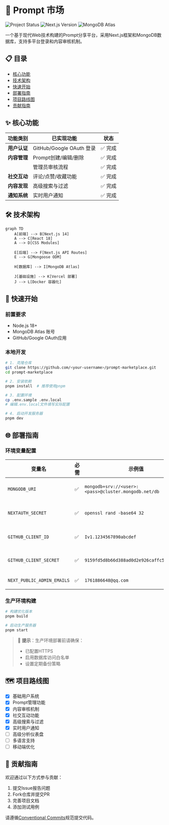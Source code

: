 # 🚀 Prompt 市场

![Project Status](https://img.shields.io/badge/status-active-success.svg)
![Next.js Version](https://img.shields.io/badge/next.js-14.2.3-blue.svg)
![MongoDB Atlas](https://img.shields.io/badge/MongoDB-7.0-green.svg)

一个基于现代Web技术构建的Prompt分享平台，采用Next.js框架和MongoDB数据库，支持多平台登录和内容审核机制。

## 📋 目录
- [核心功能](#✨-核心功能)
- [技术架构](#🛠️-技术架构)
- [快速开始](#🚀-快速开始)
- [部署指南](#🌐-部署指南)
- [项目路线图](#🗺️-项目路线图)
- [贡献指南](#🤝-贡献指南)

## ✨ 核心功能

| 功能类别       | 已实现功能                            | 状态    |
|----------------|-------------------------------------|---------|
| **用户认证**    | GitHub/Google OAuth 登录            | ✅ 完成 |
| **内容管理**    | Prompt创建/编辑/删除                 | ✅ 完成 |
|                | 管理员审核流程                       | ✅ 完成 |
| **社交互动**    | 评论/点赞/收藏功能                   | ✅ 完成 |
| **内容发现**    | 高级搜索与过滤                       | ✅ 完成 |
| **通知系统**    | 实时用户通知                         | ✅ 完成 |

## 🛠️ 技术架构

```mermaid
graph TD
    A[前端] --> B[Next.js 14]
    A --> C[React 18]
    A --> D[CSS Modules]
    
    E[后端] --> F[Next.js API Routes]
    E --> G[Mongoose ODM]
    
    H[数据库] --> I[MongoDB Atlas]
    
    J[基础设施] --> K[Vercel 部署]
    J --> L[Docker 容器化]
```

## 🚀 快速开始

### 前置要求
- Node.js 18+
- MongoDB Atlas 账号
- GitHub/Google OAuth应用

### 本地开发
```bash
# 1. 克隆仓库
git clone https://github.com/<your-username>/prompt-marketplace.git
cd prompt-marketplace

# 2. 安装依赖
pnpm install  # 推荐使用pnpm

# 3. 配置环境
cp .env.sample .env.local
# 编辑.env.local文件填写实际配置

# 4. 启动开发服务器
pnpm dev
```

## 🌐 部署指南

### 环境变量配置
| 变量名                   | 必需 | 示例值                          | 说明                      |
|--------------------------|------|---------------------------------|-------------------------|
| `MONGODB_URI`            | ✅   | `mongodb+srv://<user>:<pass>@cluster.mongodb.net/db` | MongoDB连接字符串       |
| `NEXTAUTH_SECRET`        | ✅   | `openssl rand -base64 32`       | 至少32位的随机字符串     |
| `GITHUB_CLIENT_ID`       | ✅   | `Iv1.1234567890abcdef`          | GitHub OAuth客户端ID     |
| `GITHUB_CLIENT_SECRET`  | ✅   | `9159fd5d8b66d388ad0d2e926caffc55940fe2a8` | GitHub OAuth客户端密钥 |
| `NEXT_PUBLIC_ADMIN_EMAILS` | ✅   | `1761886648@qq.com` | 管理员邮箱列表 |


### 生产环境构建
```bash
# 构建优化版本
pnpm build

# 启动生产服务器
pnpm start
```

> 📌 **提示**：生产环境部署前请确保：
> - 已配置HTTPS
> - 启用数据库访问白名单
> - 设置定期备份策略

## 🗺️ 项目路线图

- [x] 基础用户系统
- [x] Prompt管理功能
- [x] 内容审核机制
- [x] 社交互动功能
- [x] 高级搜索与过滤
- [x] 实时用户通知
- [ ] 高级分析仪表盘
- [ ] 多语言支持
- [ ] 移动端优化

## 🤝 贡献指南

欢迎通过以下方式参与贡献：
1. 提交Issue报告问题
2. Fork仓库并提交PR
3. 完善项目文档
4. 添加测试用例

请遵循[Conventional Commits](https://www.conventionalcommits.org/)规范提交代码。
